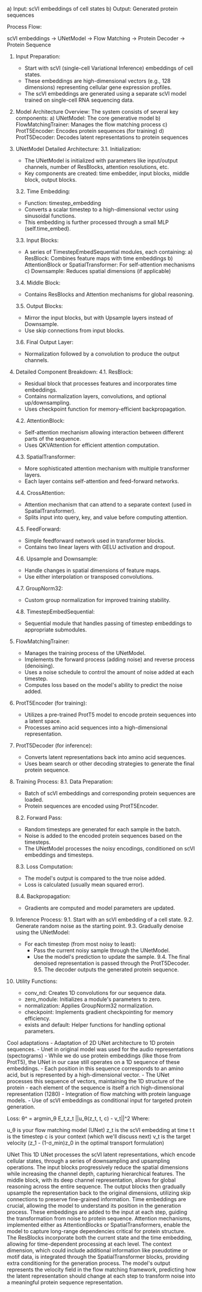 a) Input: scVI embeddings of cell states
b) Output: Generated protein sequences

Process Flow:

scVI embeddings → UNetModel → Flow Matching → Protein Decoder → Protein Sequence

1. Input Preparation:
   - Start with scVI (single-cell Variational Inference) embeddings of cell states.
   - These embeddings are high-dimensional vectors (e.g., 128 dimensions) representing cellular gene expression profiles.
   - The scVI embeddings are generated using a separate scVI model trained on single-cell RNA sequencing data.

2. Model Architecture Overview:
   The system consists of several key components:
   a) UNetModel: The core generative model
   b) FlowMatchingTrainer: Manages the flow matching process
   c) ProtT5Encoder: Encodes protein sequences (for training)
   d) ProtT5Decoder: Decodes latent representations to protein sequences

3. UNetModel Detailed Architecture:
   3.1. Initialization:
   - The UNetModel is initialized with parameters like input/output channels, number of ResBlocks, attention resolutions, etc.
   - Key components are created: time embedder, input blocks, middle block, output blocks.

   3.2. Time Embedding:
   - Function: timestep_embedding
   - Converts a scalar timestep to a high-dimensional vector using sinusoidal functions.
   - This embedding is further processed through a small MLP (self.time_embed).

   3.3. Input Blocks:
   - A series of TimestepEmbedSequential modules, each containing:
     a) ResBlock: Combines feature maps with time embeddings
     b) AttentionBlock or SpatialTransformer: For self-attention mechanisms
     c) Downsample: Reduces spatial dimensions (if applicable)

   3.4. Middle Block:
   - Contains ResBlocks and Attention mechanisms for global reasoning.

   3.5. Output Blocks:
   - Mirror the input blocks, but with Upsample layers instead of Downsample.
   - Use skip connections from input blocks.

   3.6. Final Output Layer:
   - Normalization followed by a convolution to produce the output channels.

4. Detailed Component Breakdown:
   4.1. ResBlock:
   - Residual block that processes features and incorporates time embeddings.
   - Contains normalization layers, convolutions, and optional up/downsampling.
   - Uses checkpoint function for memory-efficient backpropagation.

   4.2. AttentionBlock:
   - Self-attention mechanism allowing interaction between different parts of the sequence.
   - Uses QKVAttention for efficient attention computation.

   4.3. SpatialTransformer:
   - More sophisticated attention mechanism with multiple transformer layers.
   - Each layer contains self-attention and feed-forward networks.

   4.4. CrossAttention:
   - Attention mechanism that can attend to a separate context (used in SpatialTransformer).
   - Splits input into query, key, and value before computing attention.

   4.5. FeedForward:
   - Simple feedforward network used in transformer blocks.
   - Contains two linear layers with GELU activation and dropout.

   4.6. Upsample and Downsample:
   - Handle changes in spatial dimensions of feature maps.
   - Use either interpolation or transposed convolutions.

   4.7. GroupNorm32:
   - Custom group normalization for improved training stability.

   4.8. TimestepEmbedSequential:
   - Sequential module that handles passing of timestep embeddings to appropriate submodules.

5. FlowMatchingTrainer:
   - Manages the training process of the UNetModel.
   - Implements the forward process (adding noise) and reverse process (denoising).
   - Uses a noise schedule to control the amount of noise added at each timestep.
   - Computes loss based on the model's ability to predict the noise added.

6. ProtT5Encoder (for training):
   - Utilizes a pre-trained ProtT5 model to encode protein sequences into a latent space.
   - Processes amino acid sequences into a high-dimensional representation.

7. ProtT5Decoder (for inference):
   - Converts latent representations back into amino acid sequences.
   - Uses beam search or other decoding strategies to generate the final protein sequence.

8. Training Process:
   8.1. Data Preparation:
   - Batch of scVI embeddings and corresponding protein sequences are loaded.
   - Protein sequences are encoded using ProtT5Encoder.

   8.2. Forward Pass:
   - Random timesteps are generated for each sample in the batch.
   - Noise is added to the encoded protein sequences based on the timesteps.
   - The UNetModel processes the noisy encodings, conditioned on scVI embeddings and timesteps.

   8.3. Loss Computation:
   - The model's output is compared to the true noise added.
   - Loss is calculated (usually mean squared error).

   8.4. Backpropagation:
   - Gradients are computed and model parameters are updated.

9. Inference Process:
   9.1. Start with an scVI embedding of a cell state.
   9.2. Generate random noise as the starting point.
   9.3. Gradually denoise using the UNetModel:
      - For each timestep (from most noisy to least):
        - Pass the current noisy sample through the UNetModel.
        - Use the model's prediction to update the sample.
   9.4. The final denoised representation is passed through the ProtT5Decoder.
   9.5. The decoder outputs the generated protein sequence.

10. Utility Functions:
    - conv_nd: Creates 1D convolutions for our sequence data.
    - zero_module: Initializes a module's parameters to zero.
    - normalization: Applies GroupNorm32 normalization.
    - checkpoint: Implements gradient checkpointing for memory efficiency.
    - exists and default: Helper functions for handling optional parameters.

Cool adaptations
    - Adaptation of 2D UNet architecture to 1D protein sequences.
        - Unet in original model was used for the audio representations (spectograms)
        - While we do use protein embeddings (like those from ProtT5), the UNet in our case still operates on a 1D sequence of these embeddings.
        - Each position in this sequence corresponds to an amino acid, but is represented by a high-dimensional vector.
        - The UNet processes this sequence of vectors, maintaining the 1D structure of the protein
            - each element of the sequence is itself a rich high-dimensional representation (1280)
    - Integration of flow matching with protein language models.
    - Use of scVI embeddings as conditional input for targeted protein generation.


Loss:
θ^ = argmin_θ E_t,z_t ||u_θ(z_t, t, c) - v_t||^2
Where:

u_θ is your flow matching model (UNet)
z_t is the scVI embedding at time t
t is the timestep
c is your context (which we'll discuss next)
v_t is the target velocity (z_1 - (1-σ_min)z_0 in the optimal transport formulation)


UNet
This 1D UNet processes the scVI latent representations, which encode cellular states, through a series of downsampling and upsampling operations.
The input blocks progressively reduce the spatial dimensions while increasing the channel depth, capturing hierarchical features.
The middle block, with its deep channel representation, allows for global reasoning across the entire sequence.
The output blocks then gradually upsample the representation back to the original dimensions, utilizing skip connections to preserve fine-grained information.
Time embeddings are crucial, allowing the model to understand its position in the generation process.
These embeddings are added to the input at each step, guiding the transformation from noise to protein sequence.
Attention mechanisms, implemented either as AttentionBlocks or SpatialTransformers, enable the model to capture long-range dependencies critical for protein structure.
The ResBlocks incorporate both the current state and the time embedding, allowing for time-dependent processing at each level.
The context dimension, which could include additional information like pseudotime or motif data, is integrated through the SpatialTransformer blocks, providing extra conditioning for the generation process.
The model's output represents the velocity field in the flow matching framework, predicting how the latent representation should change at each step to transform noise into a meaningful protein sequence representation.

